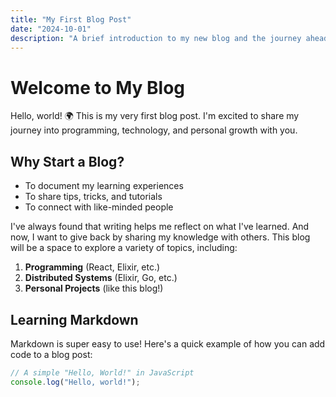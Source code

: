 ```yaml
---
title: "My First Blog Post"
date: "2024-10-01"
description: "A brief introduction to my new blog and the journey ahead."
---
```


# Welcome to My Blog

Hello, world! 🌍 This is my very first blog post. I'm excited to share my journey into programming, technology, and personal growth with you.

## Why Start a Blog?

- To document my learning experiences
- To share tips, tricks, and tutorials
- To connect with like-minded people

I've always found that writing helps me reflect on what I've learned. And now, I want to give back by sharing my knowledge with others. This blog will be a space to explore a variety of topics, including:

1. **Programming** (React, Elixir, etc.)
2. **Distributed Systems** (Elixir, Go, etc.)
3. **Personal Projects** (like this blog!)

## Learning Markdown

Markdown is super easy to use! Here's a quick example of how you can add code to a blog post:

```js
// A simple "Hello, World!" in JavaScript
console.log("Hello, world!");
```
